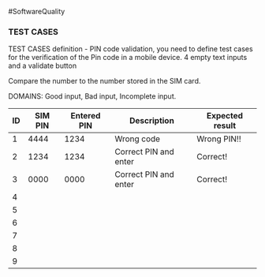 #SoftwareQuality 

### TEST CASES

TEST CASES definition - PIN code validation, you need to define test cases for the verification of the Pin code in a mobile device. 4 empty text inputs and a validate button

Compare the number to the number stored in the SIM card. 

DOMAINS: Good input, Bad input, Incomplete input. 

| ID  | SIM PIN | Entered PIN | Description           | Expected result |
| --- | ------- | ----------- | --------------------- | --------------- |
| 1   | 4444    | 1234        | Wrong code            | Wrong PIN!!     |
| 2   | 1234    | 1234        | Correct PIN and enter | Correct!        |
| 3   | 0000    | 0000        | Correct PIN and enter | Correct!        |
| 4   |         |             |                       |                 |
| 5   |         |             |                       |                 |
| 6   |         |             |                       |                 |
| 7   |         |             |                       |                 |
| 8   |         |             |                       |                 |
| 9   |         |             |                       |                 |